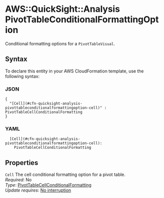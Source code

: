 # AWS::QuickSight::Analysis PivotTableConditionalFormattingOption<a name="aws-properties-quicksight-analysis-pivottableconditionalformattingoption"></a>

Conditional formatting options for a `PivotTableVisual`\.

## Syntax<a name="aws-properties-quicksight-analysis-pivottableconditionalformattingoption-syntax"></a>

To declare this entity in your AWS CloudFormation template, use the following syntax:

### JSON<a name="aws-properties-quicksight-analysis-pivottableconditionalformattingoption-syntax.json"></a>

```
{
  "[Cell](#cfn-quicksight-analysis-pivottableconditionalformattingoption-cell)" : PivotTableCellConditionalFormatting
}
```

### YAML<a name="aws-properties-quicksight-analysis-pivottableconditionalformattingoption-syntax.yaml"></a>

```
  [Cell](#cfn-quicksight-analysis-pivottableconditionalformattingoption-cell): 
    PivotTableCellConditionalFormatting
```

## Properties<a name="aws-properties-quicksight-analysis-pivottableconditionalformattingoption-properties"></a>

`Cell`  <a name="cfn-quicksight-analysis-pivottableconditionalformattingoption-cell"></a>
The cell conditional formatting option for a pivot table\.  
*Required*: No  
*Type*: [PivotTableCellConditionalFormatting](aws-properties-quicksight-analysis-pivottablecellconditionalformatting.md)  
*Update requires*: [No interruption](https://docs.aws.amazon.com/AWSCloudFormation/latest/UserGuide/using-cfn-updating-stacks-update-behaviors.html#update-no-interrupt)